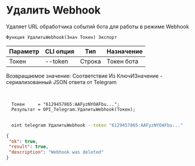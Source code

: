 ﻿---
sidebar_position: 4
---

# Удалить Webhook
 Удаляет URL обработчика событий бота для работы в режиме Webhook



`Функция УдалитьWebhook(Знач Токен) Экспорт`

  | Параметр | CLI опция | Тип | Назначение |
  |-|-|-|-|
  | Токен | --token | Строка | Токен бота |

  
  Возвращаемое значение:   Соответствие Из КлючИЗначение - сериализованный JSON ответа от Telegram

<br/>




```bsl title="Пример кода"
  Токен     = "6129457865:AAFyzNYOAFbu...";
  Результат = OPI_Telegram.УдалитьWebhook(Токен);
```
	


```sh title="Пример команды CLI"
    
  oint telegram УдалитьWebhook --token "6129457865:AAFyzNYOAFbu..."

```

```json title="Результат"
{
 "ok": true,
 "result": true,
 "description": "Webhook was deleted"
}
```
